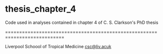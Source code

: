 # thesis_chapter_4
Code used in analyses contained in chapter 4 of C. S. Clarkson's PhD thesis

===========================================================================

Liverpool Schoool of Tropical Medicine
csc@liv.acuk
